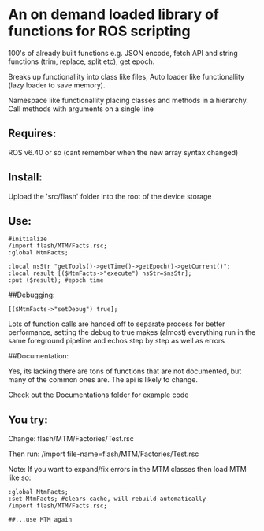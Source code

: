 # An on demand loaded library of functions for ROS scripting

100's of already built functions e.g. JSON encode, fetch API and string functions (trim, replace, split etc), get epoch.

Breaks up functionallity into class like files, Auto loader like functionallity (lazy loader to save memory).

Namespace like functionallity placing classes and methods in a hierarchy. Call methods with arguments on a single line

## Requires:

ROS v6.40 or so (cant remember when the new array syntax changed)

## Install:

Upload the 'src/flash' folder into the root of the device storage

## Use:

```
#initialize
/import flash/MTM/Facts.rsc;
:global MtmFacts;

:local nsStr "getTools()->getTime()->getEpoch()->getCurrent()";
:local result [($MtmFacts->"execute") nsStr=$nsStr];
:put ($result); #epoch time
```

##Debugging:

```
[($MtmFacts->"setDebug") true];

```

Lots of function calls are handed off to separate process for better performance, setting the debug to true 
makes (almost) everything run in the same foreground pipeline and echos step by step as well as errors

##Documentation:

Yes, its lacking there are tons of functions that are not documented, but many of the common ones are.
The api is likely to change.

Check out the Documentations folder for example code

## You try:

Change: flash/MTM/Factories/Test.rsc

Then run: /import file-name=flash/MTM/Factories/Test.rsc

Note: If you want to expand/fix errors in the MTM classes then load MTM like so:

```
:global MtmFacts;
:set MtmFacts; #clears cache, will rebuild automatically
/import flash/MTM/Facts.rsc;

##...use MTM again

```



